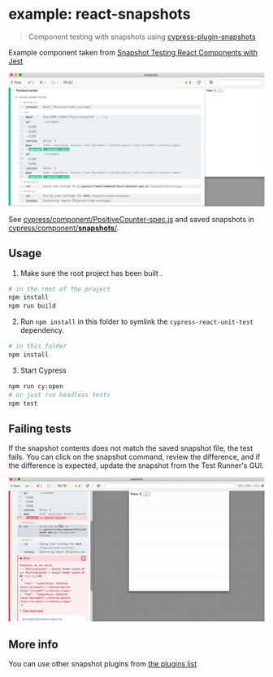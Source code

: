 # example: react-snapshots

> Component testing with snapshots using [cypress-plugin-snapshots](https://github.com/meinaart/cypress-plugin-snapshots)

Example component taken from [Snapshot Testing React Components with Jest](https://semaphoreci.com/community/tutorials/snapshot-testing-react-components-with-jest)

![Snapshot test](images/snapshot-test.png)

See [cypress/component/PositiveCounter-spec.js](cypress/component/PositiveCounter-spec.js) and saved snapshots in [cypress/component/**snapshots**/](cypress/component/__snapshots__/PositiveCounter-spec.js.snap).

## Usage

1. Make sure the root project has been built .

```bash
# in the root of the project
npm install
npm run build
```

2. Run `npm install` in this folder to symlink the `cypress-react-unit-test` dependency.

```bash
# in this folder
npm install
```

3. Start Cypress

```bash
npm run cy:open
# or just run headless tests
npm test
```

## Failing tests

If the snapshot contents does not match the saved snapshot file, the test fails. You can click on the snapshot command, review the difference, and if the difference is expected, update the snapshot from the Test Runner's GUI.

![Update snapshot](images/update-snapshot.gif)

## More info

You can use other snapshot plugins from [the plugins list](https://on.cypress.io/plugins)

